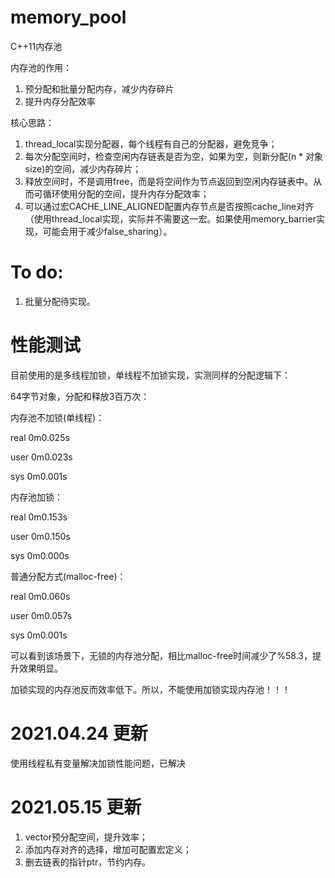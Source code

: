 # memory_pool

C++11内存池

内存池的作用：
1. 预分配和批量分配内存，减少内存碎片
2. 提升内存分配效率

核心思路：
1. thread_local实现分配器，每个线程有自己的分配器，避免竞争；
2. 每次分配空间时，检查空闲内存链表是否为空，如果为空，则新分配(n * 对象size)的空间，减少内存碎片；
3. 释放空间时，不是调用free，而是将空间作为节点返回到空闲内存链表中。从而可循环使用分配的空间，提升内存分配效率；
4. 可以通过宏CACHE_LINE_ALIGNED配置内存节点是否按照cache_line对齐（使用thread_local实现，实际并不需要这一宏。如果使用memory_barrier实现，可能会用于减少false_sharing）。

# To do:
1. 批量分配待实现。

# 性能测试
目前使用的是多线程加锁，单线程不加锁实现，实测同样的分配逻辑下：

64字节对象，分配和释放3百万次：


内存池不加锁(单线程)：

real    0m0.025s

user    0m0.023s

sys     0m0.001s


内存池加锁：

real    0m0.153s

user    0m0.150s

sys     0m0.000s


普通分配方式(malloc-free)：

real    0m0.060s

user    0m0.057s

sys     0m0.001s


可以看到该场景下，无锁的内存池分配，相比malloc-free时间减少了%58.3，提升效果明显。

加锁实现的内存池反而效率低下。所以，不能使用加锁实现内存池！！！



# 2021.04.24 更新

使用线程私有变量解决加锁性能问题，已解决

# 2021.05.15 更新
1. vector预分配空间，提升效率；
2. 添加内存对齐的选择，增加可配置宏定义；
3. 删去链表的指针ptr，节约内存。

